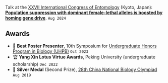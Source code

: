 Talk at the [XXVII International Congress of Entomology](https://ice2024.org/) (Kyoto, Japan): [**Population suppression with dominant female-lethal alleles is boosted by homing gene drive**](static/Jinyu_ICE2024.pdf). `Aug 2024` 

## Awards

- 🏅 **Best Poster Presenter**, 10th Symposium for [Undergraduate Honors Program in Biology (UHPB)](http://web.bio.pku.edu.cn/UHPB/) `Oct 2023`
- 🏆 **Yang Xin Lotus Virtue Awards**, Peking University (undergraduate scholarship) `Dec 2022`
- 🥈 **Silver Medal** (Second Prize), [28th China National Biology Olympiad](http://czs.ioz.cas.cn/swxjs/qgjs/201908/t20190820_510064.html) `Aug 2019`
